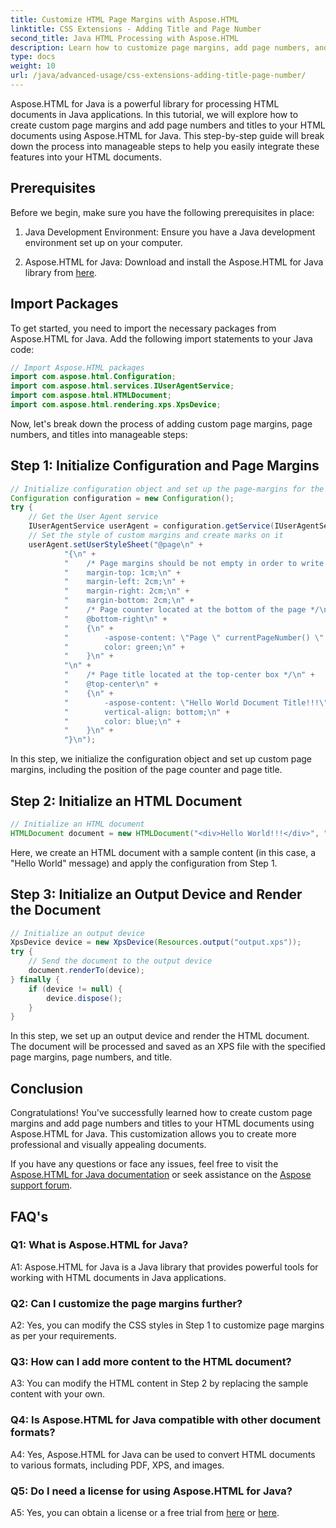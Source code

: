 ```yaml
---
title: Customize HTML Page Margins with Aspose.HTML
linktitle: CSS Extensions - Adding Title and Page Number
second_title: Java HTML Processing with Aspose.HTML
description: Learn how to customize page margins, add page numbers, and titles to HTML documents using Aspose.HTML for Java.
type: docs
weight: 10
url: /java/advanced-usage/css-extensions-adding-title-page-number/
---
```

Aspose.HTML for Java is a powerful library for processing HTML documents in Java applications. In this tutorial, we will explore how to create custom page margins and add page numbers and titles to your HTML documents using Aspose.HTML for Java. This step-by-step guide will break down the process into manageable steps to help you easily integrate these features into your HTML documents.

## Prerequisites

Before we begin, make sure you have the following prerequisites in place:

1. Java Development Environment: Ensure you have a Java development environment set up on your computer.

2. Aspose.HTML for Java: Download and install the Aspose.HTML for Java library from [here](https://releases.aspose.com/html/java/).

## Import Packages

To get started, you need to import the necessary packages from Aspose.HTML for Java. Add the following import statements to your Java code:

```java
// Import Aspose.HTML packages
import com.aspose.html.Configuration;
import com.aspose.html.services.IUserAgentService;
import com.aspose.html.HTMLDocument;
import com.aspose.html.rendering.xps.XpsDevice;
```

Now, let's break down the process of adding custom page margins, page numbers, and titles into manageable steps:

## Step 1: Initialize Configuration and Page Margins

```java
// Initialize configuration object and set up the page-margins for the document
Configuration configuration = new Configuration();
try {
    // Get the User Agent service
    IUserAgentService userAgent = configuration.getService(IUserAgentService.class);
    // Set the style of custom margins and create marks on it
    userAgent.setUserStyleSheet("@page\n" +
            "{\n" +
            "    /* Page margins should be not empty in order to write content inside the margin-boxes */\n" +
            "    margin-top: 1cm;\n" +
            "    margin-left: 2cm;\n" +
            "    margin-right: 2cm;\n" +
            "    margin-bottom: 2cm;\n" +
            "    /* Page counter located at the bottom of the page */\n" +
            "    @bottom-right\n" +
            "    {\n" +
            "        -aspose-content: \"Page \" currentPageNumber() \" of \" totalPagesNumber();\n" +
            "        color: green;\n" +
            "    }\n" +
            "\n" +
            "    /* Page title located at the top-center box */\n" +
            "    @top-center\n" +
            "    {\n" +
            "        -aspose-content: \"Hello World Document Title!!!\";\n" +
            "        vertical-align: bottom;\n" +
            "        color: blue;\n" +
            "    }\n" +
            "}\n");
```

In this step, we initialize the configuration object and set up custom page margins, including the position of the page counter and page title.

## Step 2: Initialize an HTML Document

```java
// Initialize an HTML document
HTMLDocument document = new HTMLDocument("<div>Hello World!!!</div>", ".", configuration);
```

Here, we create an HTML document with a sample content (in this case, a "Hello World" message) and apply the configuration from Step 1.

## Step 3: Initialize an Output Device and Render the Document

```java
// Initialize an output device
XpsDevice device = new XpsDevice(Resources.output("output.xps"));
try {
    // Send the document to the output device
    document.renderTo(device);
} finally {
    if (device != null) {
        device.dispose();
    }
}
```

In this step, we set up an output device and render the HTML document. The document will be processed and saved as an XPS file with the specified page margins, page numbers, and title.

## Conclusion

Congratulations! You've successfully learned how to create custom page margins and add page numbers and titles to your HTML documents using Aspose.HTML for Java. This customization allows you to create more professional and visually appealing documents.

If you have any questions or face any issues, feel free to visit the [Aspose.HTML for Java documentation](https://reference.aspose.com/html/java/) or seek assistance on the [Aspose support forum](https://forum.aspose.com/).

## FAQ's

### Q1: What is Aspose.HTML for Java?

A1: Aspose.HTML for Java is a Java library that provides powerful tools for working with HTML documents in Java applications.

### Q2: Can I customize the page margins further?

A2: Yes, you can modify the CSS styles in Step 1 to customize page margins as per your requirements.

### Q3: How can I add more content to the HTML document?

A3: You can modify the HTML content in Step 2 by replacing the sample content with your own.

### Q4: Is Aspose.HTML for Java compatible with other document formats?

A4: Yes, Aspose.HTML for Java can be used to convert HTML documents to various formats, including PDF, XPS, and images.

### Q5: Do I need a license for using Aspose.HTML for Java?

A5: Yes, you can obtain a license or a free trial from [here](https://purchase.aspose.com/buy) or [here](https://releases.aspose.com/).
